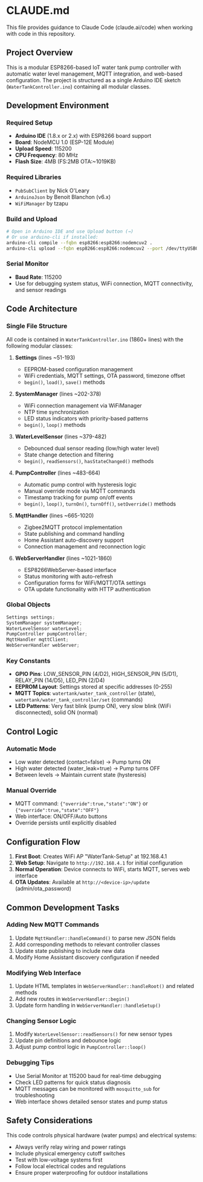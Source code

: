 # CLAUDE.md

This file provides guidance to Claude Code (claude.ai/code) when working with code in this repository.

## Project Overview

This is a modular ESP8266-based IoT water tank pump controller with automatic water level management, MQTT integration, and web-based configuration. The project is structured as a single Arduino IDE sketch (`WaterTankController.ino`) containing all modular classes.

## Development Environment

### Required Setup
- **Arduino IDE** (1.8.x or 2.x) with ESP8266 board support
- **Board**: NodeMCU 1.0 (ESP-12E Module)
- **Upload Speed**: 115200
- **CPU Frequency**: 80 MHz
- **Flash Size**: 4MB (FS:2MB OTA:~1019KB)

### Required Libraries
- `PubSubClient` by Nick O'Leary
- `ArduinoJson` by Benoit Blanchon (v6.x)
- `WiFiManager` by tzapu

### Build and Upload
```bash
# Open in Arduino IDE and use Upload button (→)
# Or use arduino-cli if installed:
arduino-cli compile --fqbn esp8266:esp8266:nodemcuv2 .
arduino-cli upload --fqbn esp8266:esp8266:nodemcuv2 --port /dev/ttyUSB0 .
```

### Serial Monitor
- **Baud Rate**: 115200
- Use for debugging system status, WiFi connection, MQTT connectivity, and sensor readings

## Code Architecture

### Single File Structure
All code is contained in `WaterTankController.ino` (1860+ lines) with the following modular classes:

1. **Settings** (lines ~51-193)
   - EEPROM-based configuration management
   - WiFi credentials, MQTT settings, OTA password, timezone offset
   - `begin()`, `load()`, `save()` methods

2. **SystemManager** (lines ~202-378)
   - WiFi connection management via WiFiManager
   - NTP time synchronization
   - LED status indicators with priority-based patterns
   - `begin()`, `loop()` methods

3. **WaterLevelSensor** (lines ~379-482)
   - Debounced dual sensor reading (low/high water level)
   - State change detection and filtering
   - `begin()`, `readSensors()`, `hasStateChanged()` methods

4. **PumpController** (lines ~483-664)
   - Automatic pump control with hysteresis logic
   - Manual override mode via MQTT commands
   - Timestamp tracking for pump on/off events
   - `begin()`, `loop()`, `turnOn()`, `turnOff()`, `setOverride()` methods

5. **MqttHandler** (lines ~665-1020)
   - Zigbee2MQTT protocol implementation
   - State publishing and command handling
   - Home Assistant auto-discovery support
   - Connection management and reconnection logic

6. **WebServerHandler** (lines ~1021-1860)
   - ESP8266WebServer-based interface
   - Status monitoring with auto-refresh
   - Configuration forms for WiFi/MQTT/OTA settings
   - OTA update functionality with HTTP authentication

### Global Objects
```cpp
Settings settings;
SystemManager systemManager;
WaterLevelSensor waterLevel;
PumpController pumpController;
MqttHandler mqttClient;
WebServerHandler webServer;
```

### Key Constants
- **GPIO Pins**: LOW_SENSOR_PIN (4/D2), HIGH_SENSOR_PIN (5/D1), RELAY_PIN (14/D5), LED_PIN (2/D4)
- **EEPROM Layout**: Settings stored at specific addresses (0-255)
- **MQTT Topics**: `watertank/water_tank_controller` (state), `watertank/water_tank_controller/set` (commands)
- **LED Patterns**: Very fast blink (pump ON), very slow blink (WiFi disconnected), solid ON (normal)

## Control Logic

### Automatic Mode
- Low water detected (contact=false) → Pump turns ON
- High water detected (water_leak=true) → Pump turns OFF
- Between levels → Maintain current state (hysteresis)

### Manual Override
- MQTT command: `{"override":true,"state":"ON"}` or `{"override":true,"state":"OFF"}`
- Web interface: ON/OFF/Auto buttons
- Override persists until explicitly disabled

## Configuration Flow

1. **First Boot**: Creates WiFi AP "WaterTank-Setup" at 192.168.4.1
2. **Web Setup**: Navigate to `http://192.168.4.1` for initial configuration
3. **Normal Operation**: Device connects to WiFi, starts MQTT, serves web interface
4. **OTA Updates**: Available at `http://<device-ip>/update` (admin/ota_password)

## Common Development Tasks

### Adding New MQTT Commands
1. Update `MqttHandler::handleCommand()` to parse new JSON fields
2. Add corresponding methods to relevant controller classes
3. Update state publishing to include new data
4. Modify Home Assistant discovery configuration if needed

### Modifying Web Interface
1. Update HTML templates in `WebServerHandler::handleRoot()` and related methods
2. Add new routes in `WebServerHandler::begin()`
3. Update form handling in `WebServerHandler::handleSetup()`

### Changing Sensor Logic
1. Modify `WaterLevelSensor::readSensors()` for new sensor types
2. Update pin definitions and debounce logic
3. Adjust pump control logic in `PumpController::loop()`

### Debugging Tips
- Use Serial Monitor at 115200 baud for real-time debugging
- Check LED patterns for quick status diagnosis
- MQTT messages can be monitored with `mosquitto_sub` for troubleshooting
- Web interface shows detailed sensor states and pump status

## Safety Considerations

This code controls physical hardware (water pumps) and electrical systems:
- Always verify relay wiring and power ratings
- Include physical emergency cutoff switches
- Test with low-voltage systems first
- Follow local electrical codes and regulations
- Ensure proper waterproofing for outdoor installations